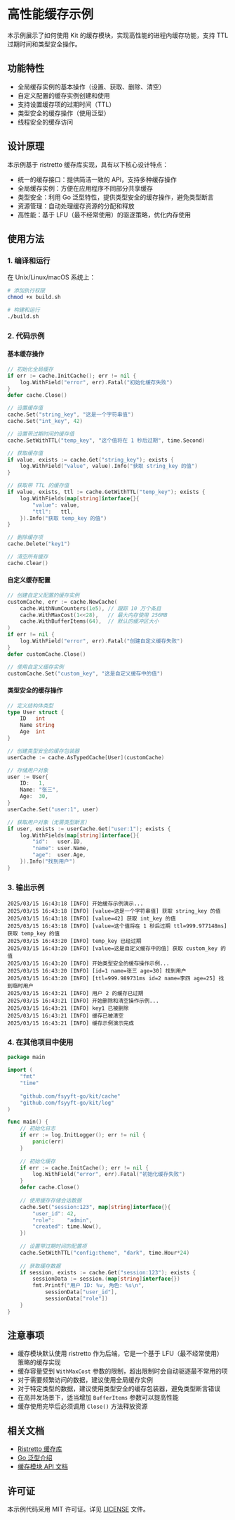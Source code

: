  # 高性能缓存示例

本示例展示了如何使用 Kit 的缓存模块，实现高性能的进程内缓存功能，支持 TTL 过期时间和类型安全操作。

## 功能特性

- 全局缓存实例的基本操作（设置、获取、删除、清空）
- 自定义配置的缓存实例创建和使用
- 支持设置缓存项的过期时间（TTL）
- 类型安全的缓存操作（使用泛型）
- 线程安全的缓存访问

## 设计原理

本示例基于 ristretto 缓存库实现，具有以下核心设计特点：

- 统一的缓存接口：提供简洁一致的 API，支持多种缓存操作
- 全局缓存实例：方便在应用程序不同部分共享缓存
- 类型安全：利用 Go 泛型特性，提供类型安全的缓存操作，避免类型断言
- 资源管理：自动处理缓存资源的分配和释放
- 高性能：基于 LFU（最不经常使用）的驱逐策略，优化内存使用

## 使用方法

### 1. 编译和运行

在 Unix/Linux/macOS 系统上：

```bash
# 添加执行权限
chmod +x build.sh

# 构建和运行
./build.sh
```

### 2. 代码示例

#### 基本缓存操作

```go
// 初始化全局缓存
if err := cache.InitCache(); err != nil {
    log.WithField("error", err).Fatal("初始化缓存失败")
}
defer cache.Close()

// 设置缓存值
cache.Set("string_key", "这是一个字符串值")
cache.Set("int_key", 42)

// 设置带过期时间的缓存值
cache.SetWithTTL("temp_key", "这个值将在 1 秒后过期", time.Second)

// 获取缓存值
if value, exists := cache.Get("string_key"); exists {
    log.WithField("value", value).Info("获取 string_key 的值")
}

// 获取带 TTL 的缓存值
if value, exists, ttl := cache.GetWithTTL("temp_key"); exists {
    log.WithFields(map[string]interface{}{
        "value": value,
        "ttl":   ttl,
    }).Info("获取 temp_key 的值")
}

// 删除缓存项
cache.Delete("key1")

// 清空所有缓存
cache.Clear()
```

#### 自定义缓存配置

```go
// 创建自定义配置的缓存实例
customCache, err := cache.NewCache(
    cache.WithNumCounters(1e5), // 跟踪 10 万个条目
    cache.WithMaxCost(1<<28),   // 最大内存使用 256MB
    cache.WithBufferItems(64),  // 默认的缓冲区大小
)
if err != nil {
    log.WithField("error", err).Fatal("创建自定义缓存失败")
}
defer customCache.Close()

// 使用自定义缓存实例
customCache.Set("custom_key", "这是自定义缓存中的值")
```

#### 类型安全的缓存操作

```go
// 定义结构体类型
type User struct {
    ID   int
    Name string
    Age  int
}

// 创建类型安全的缓存包装器
userCache := cache.AsTypedCache[User](customCache)

// 存储用户对象
user := User{
    ID:   1,
    Name: "张三",
    Age:  30,
}
userCache.Set("user:1", user)

// 获取用户对象（无需类型断言）
if user, exists := userCache.Get("user:1"); exists {
    log.WithFields(map[string]interface{}{
        "id":   user.ID,
        "name": user.Name,
        "age":  user.Age,
    }).Info("找到用户")
}
```

### 3. 输出示例

```
2025/03/15 16:43:18 [INFO] 开始缓存示例演示...
2025/03/15 16:43:18 [INFO] [value=这是一个字符串值] 获取 string_key 的值
2025/03/15 16:43:18 [INFO] [value=42] 获取 int_key 的值
2025/03/15 16:43:18 [INFO] [value=这个值将在 1 秒后过期 ttl=999.977148ms] 获取 temp_key 的值
2025/03/15 16:43:20 [INFO] temp_key 已经过期
2025/03/15 16:43:20 [INFO] [value=这是自定义缓存中的值] 获取 custom_key 的值
2025/03/15 16:43:20 [INFO] 开始类型安全的缓存操作示例...
2025/03/15 16:43:20 [INFO] [id=1 name=张三 age=30] 找到用户
2025/03/15 16:43:20 [INFO] [ttl=999.989731ms id=2 name=李四 age=25] 找到临时用户
2025/03/15 16:43:21 [INFO] 用户 2 的缓存已过期
2025/03/15 16:43:21 [INFO] 开始删除和清空操作示例...
2025/03/15 16:43:21 [INFO] key1 已被删除
2025/03/15 16:43:21 [INFO] 缓存已被清空
2025/03/15 16:43:21 [INFO] 缓存示例演示完成                            
```

### 4. 在其他项目中使用

```go
package main

import (
    "fmt"
    "time"
    
    "github.com/fsyyft-go/kit/cache"
    "github.com/fsyyft-go/kit/log"
)

func main() {
    // 初始化日志
    if err := log.InitLogger(); err != nil {
        panic(err)
    }
    
    // 初始化缓存
    if err := cache.InitCache(); err != nil {
        log.WithField("error", err).Fatal("初始化缓存失败")
    }
    defer cache.Close()
    
    // 使用缓存存储会话数据
    cache.Set("session:123", map[string]interface{}{
        "user_id": 42,
        "role":    "admin",
        "created": time.Now(),
    })
    
    // 设置带过期时间的配置项
    cache.SetWithTTL("config:theme", "dark", time.Hour*24)
    
    // 获取缓存数据
    if session, exists := cache.Get("session:123"); exists {
        sessionData := session.(map[string]interface{})
        fmt.Printf("用户 ID: %v, 角色: %s\n", 
            sessionData["user_id"], 
            sessionData["role"])
    }
}
```

## 注意事项

- 缓存模块默认使用 ristretto 作为后端，它是一个基于 LFU（最不经常使用）策略的缓存实现
- 缓存容量受到 `WithMaxCost` 参数的限制，超出限制时会自动驱逐最不常用的项
- 对于需要频繁访问的数据，建议使用全局缓存实例
- 对于特定类型的数据，建议使用类型安全的缓存包装器，避免类型断言错误
- 在高并发场景下，适当增加 `BufferItems` 参数可以提高性能
- 缓存使用完毕后必须调用 `Close()` 方法释放资源

## 相关文档

- [Ristretto 缓存库](https://github.com/dgraph-io/ristretto)
- [Go 泛型介绍](https://go.dev/doc/tutorial/generics)
- [缓存模块 API 文档](../../cache/README.md)

## 许可证

本示例代码采用 MIT 许可证。详见 [LICENSE](../../LICENSE) 文件。